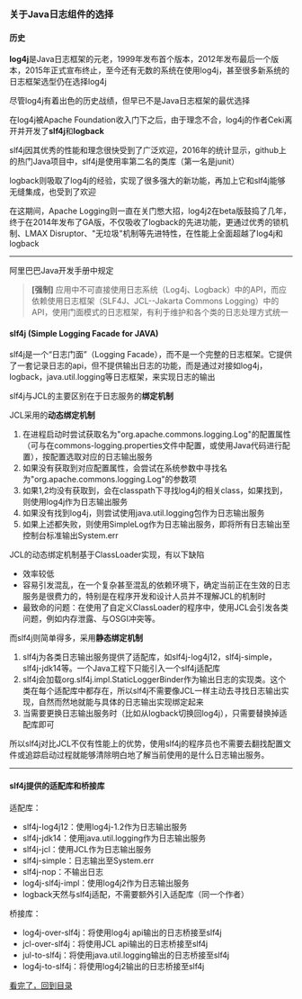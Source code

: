 ### 关于Java日志组件的选择

#### 历史

**log4j**是Java日志框架的元老，1999年发布首个版本，2012年发布最后一个版本，2015年正式宣布终止，至今还有无数的系统在使用log4j，甚至很多新系统的日志框架选型仍在选择log4j

尽管log4j有着出色的历史战绩，但早已不是Java日志框架的最优选择

在log4j被Apache Foundation收入门下之后，由于理念不合，log4j的作者Ceki离开并开发了**slf4j**和**logback**

slf4j因其优秀的性能和理念很快受到了广泛欢迎，2016年的统计显示，github上的热门Java项目中，slf4j是使用率第二名的类库（第一名是junit）

logback则吸取了log4j的经验，实现了很多强大的新功能，再加上它和slf4j能够无缝集成，也受到了欢迎

在这期间，Apache Logging则一直在关门憋大招，log4j2在beta版鼓捣了几年，终于在2014年发布了GA版，不仅吸收了logback的先进功能，更通过优秀的锁机制、LMAX Disruptor、"无垃圾"机制等先进特性，在性能上全面超越了log4j和logback

---

阿里巴巴Java开发手册中规定

> **[强制]** 应用中不可直接使用日志系统（Log4j、Logback）中的API，而应依赖使用日志框架（SLF4J、JCL--Jakarta Commons Logging）中的API，使用门面模式的日志框架，有利于维护和各个类的日志处理方式统一

#### slf4j (Simple Logging Facade for JAVA)

slf4j是一个“日志门面”（Logging Facade），而不是一个完整的日志框架。它提供了一套记录日志的api，但不提供输出日志的功能，而是通过对接如log4j，logback，java.util.logging等日志框架，来实现日志的输出

slf4j与JCL的主要区别在于日志服务的**绑定机制**

JCL采用的**动态绑定机制**

1. 在进程启动时尝试获取名为"org.apache.commons.logging.Log"的配置属性（可与在commons-logging.properties文件中配置，或使用Java代码进行配置），按配置选取对应的日志输出服务
1. 如果没有获取到对应配置属性，会尝试在系统参数中寻找名为"org.apache.commons.logging.Log"的参数项
1. 如果1,2均没有获取到，会在classpath下寻找log4j的相关class，如果找到，则使用log4j作为日志输出服务
1. 如果没有找到log4j，则尝试使用java.util.logging包作为日志输出服务
1. 如果上述都失败，则使用SimpleLog作为日志输出服务，即将所有日志输出至控制台标准输出System.err

JCL的动态绑定机制基于ClassLoader实现，有以下缺陷

- 效率较低
- 容易引发混乱，在一个复杂甚至混乱的依赖环境下，确定当前正在生效的日志服务是很费力的，特别是在程序开发和设计人员并不理解JCL的机制时
- 最致命的问题：在使用了自定义ClassLoader的程序中，使用JCL会引发各类问题，例如内存泄露、与OSGI冲突等。

而slf4j则简单得多，采用**静态绑定机制**

1. slf4j为各类日志输出服务提供了适配库，如slf4j-log4j12，slf4j-simple，slf4j-jdk14等。一个Java工程下只能引入一个slf4j适配库
1. slf4j会加载org.slf4j.impl.StaticLoggerBinder作为输出日志的实现类。这个类在每个适配库中都存在，所以slf4j不需要像JCL一样主动去寻找日志输出实现，自然而然地就能与具体的日志输出实现绑定起来
1. 当需要更换日志输出服务时（比如从logback切换回log4j），只需要替换掉适配库即可

所以slf4j对比JCL不仅有性能上的优势，使用slf4j的程序员也不需要去翻找配置文件或追踪启动过程就能够清除明白地了解当前使用的是什么日志输出服务。

---

#### slf4j提供的适配库和桥接库

适配库：

- slf4j-log4j12：使用log4j-1.2作为日志输出服务
- slf4j-jdk14：使用java.util.logging作为日志输出服务
- slf4j-jcl：使用JCL作为日志输出服务
- slf4j-simple：日志输出至System.err
- slf4j-nop：不输出日志
- log4j-slf4j-impl：使用log4j2作为日志输出服务
- logback天然与slf4j适配，不需要额外引入适配库（同一个作者）

桥接库：

- log4j-over-slf4j：将使用log4j api输出的日志桥接至slf4j
- jcl-over-slf4j：将使用JCL api输出的日志桥接至slf4j
- jul-to-slf4j：将使用java.util.logging输出的日志桥接至slf4j
- log4j-to-slf4j：将使用log4j2输出的日志桥接至slf4j


[看完了，回到目录](/README.md)